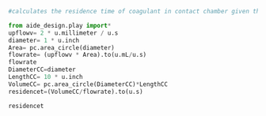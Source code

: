 ```python
#calculates the residence time of coagulant in contact chamber given the upflow velocity in the sedimentation tube

from aide_design.play import*
upflowv= 2 * u.millimeter / u.s
diameter= 1 * u.inch
Area= pc.area_circle(diameter)
flowrate= (upflowv * Area).to(u.mL/u.s)
flowrate
DiameterCC=diameter
LengthCC= 10 * u.inch
VolumeCC= pc.area_circle(DiameterCC)*LengthCC
residencet=(VolumeCC/flowrate).to(u.s)

residencet

```                                                                                                                                                                                                                                                                                                                                                                                                              

```
